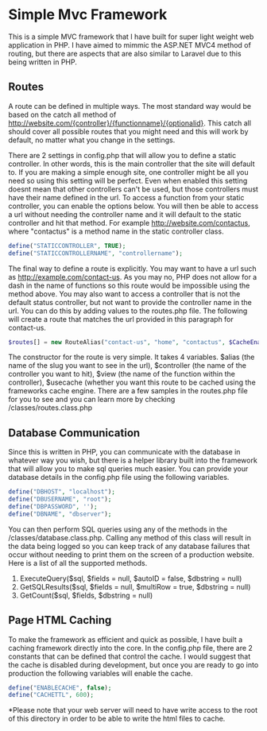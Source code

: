 # Simple Mvc Framework
This is a simple MVC framework that I have built for super light weight web application in PHP. I have aimed to mimmic the ASP.NET MVC4  method of routing, but there are aspects that are also similar to Laravel due to this being written in PHP. 

## Routes
A route can be defined in multiple ways. The most standard way would be based on the catch all method of http://website.com/{controller}/{functionname}/{optionalid}. This catch all should cover all possible routes that you might need and this will work by default, no matter what you change in the settings. 

There are 2 settings in config.php that will allow you to define a static controller. In other words, this is the main controller that the site will default to. If you are making a simple enough site, one controller might be all you need so using this setting will be perfect. Even when enabled this setting doesnt mean that other controllers can't be used, but those controllers must have their name defined in the url. To access a function from your static controller, you can enable the options below. You will then be able to access a url without needing the controller name and it will default to the static controller and hit that method. For example http://website.com/contactus, where "contactus" is a method name in the static controller class.

```php
define("STATICCONTROLLER", TRUE);
define("STATICCONTROLLERNAME", "controllername");
```
The final way to define a route is explicitly. You may want to have a url such as http://example.com/contact-us. As you may no, PHP does not allow for a dash in the name of functions so this route would be impossible using the method above. You may also want to access a controller that is not the default status controller, but not want to provide the controller name in the url. You can do this by adding values to the routes.php file. The following will create a route that matches the url provided in this paragraph for contact-us.
```php
$routes[] = new RouteAlias("contact-us", "home", "contactus", $CacheEnabled);
```

The constructor for the route is very simple. It takes 4 variables. $alias (the name of the slug you want to see in the url), $controller (the name of the controller you want to hit), $view (the name of the function within the controller), $usecache (whether you want this route to be cached using the frameworks cache engine. There are a few samples in the routes.php file for you to see and you can learn more by checking /classes/routes.class.php

## Database Communication
Since this is written in PHP, you can communicate with the database in whatever way you wish, but there is a helper library built into the framework that will allow you to make sql queries much easier. You can provide your database details in the config.php file using the following variables.
```php
define("DBHOST", "localhost");
define("DBUSERNAME", "root");
define("DBPASSWORD", '');
define("DBNAME", "dbserver");
```
You can then perform SQL queries using any of the methods in the /classes/database.class.php. Calling any method of this class will result in the data being logged so you can keep track of any database failures that occur without needing to print them on the screen of a production website. Here is a list of all the supported methods.

1. ExecuteQuery($sql, $fields = null, $autoID = false, $dbstring = null)
2. GetSQLResults($sql, $fields = null, $multiRow = true, $dbstring = null)
3. GetCount($sql, $fields, $dbstring = null)

## Page HTML Caching
To make the framework as efficient and quick as possible, I have built a caching framework directly into the core. In the config.php file, there are 2 constants that can be defined that control the cache. I would suggest that the cache is disabled during development, but once you are ready to go into production the following variables will enable the cache.
```php
define("ENABLECACHE", false);
define("CACHETTL", 600);
```
*Please note that your web server will need to have write access to the root of this directory in order to be able to write the html files to cache.
